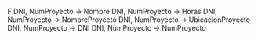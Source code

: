 F
DNI, NumProyecto -> Nombre
DNI, NumProyecto -> Horas
DNI, NumProyecto -> NombreProyecto
DNI, NumProyecto -> UbicacionProyecto
DNI, NumProyecto -> DNI
DNI, NumProyecto -> NumProyecto